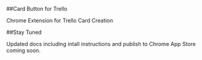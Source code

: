 ##Card Button for Trello

Chrome Extension for Trello Card Creation

##Stay Tuned

Updated docs including intall instructions and publish to Chrome App Store coming soon.

